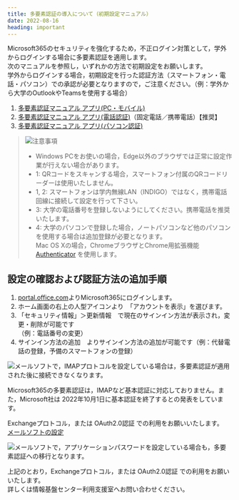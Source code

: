 ```yaml
---
title: 多要素認証の導入について（初期設定マニュアル）
date: 2022-08-16
heading: important
---
```


Microsoft365のセキュリティを強化するため，不正ログイン対策として，学外からログインする場合に多要素認証を適用します。  
次のマニュアルを参照し，いずれかの方法で初期設定をお願いします。  
学外からログインする場合，初期設定を行った認証方法（スマートフォン・電話・パソコン）での承認が必要となりますので，ご注意ください。（例：学外から大学のOutlookやTeamsを使用する場合）

1. [多要素認証マニュアル アプリ(PC・モバイル)](PCmobile.2023tmp.pdf)
2. [多要素認証マニュアル アプリ(電話認証)](Tel.2023tmp.pdf)（固定電話／携帯電話）【推奨】
3. [多要素認証マニュアル アプリ(パソコン認証)](PC.2023tmp.pdf)
   

> ![](./img/icon-exclamation.png)注意事項
> * Windows PCをお使いの場合，Edge以外のブラウザでは正常に設定作業が行えない場合があります。
> * 1: QRコードをスキャンする場合，スマートフォン付属のQRコードリーダーは使用いたしません。
> * 1, 2: スマートフォンは学内無線LAN（INDIGO）ではなく，携帯電話回線に接続して設定を行って下さい。
> * 3: 大学の電話番号を登録しないようにしてください。携帯電話を推奨いたします。
> * 4: 大学のパソコンで登録した場合，ノートパソコンなど他のパソコンを使用する場合は追加登録が必要となります。  
> Mac OS Xの場合，ChromeブラウザとChrome用拡張機能  [Authenticator](https://authenticator.cc/) を使用します。

## 設定の確認および認証方法の追加手順
1. [portal.office.com](https://portal.office.com)よりMicrosoft365にログインします。  
2. ホーム画面の右上の人型アイコンより　「アカウントを表示」を選びます。  
3. 「セキュリティ情報」＞更新情報　で現在のサインイン方法が表示され，変更・削除が可能です  
    （例：電話番号の変更）  
4. サインイン方法の追加　よりサインイン方法の追加が可能です（例：代替電話の登録，予備のスマートフォンの登録）

![](./img/icon-exclamation.png)メールソフトで，IMAPプロトコルを設定している場合は，多要素認証が適用された後に接続できなくなります。  

Microsoft365の多要素認証は，IMAPなど基本認証に対応しておりません。また，Microsoft社は 2022年10月1日に基本認証を終了するとの発表をしています。  

Exchangeプロトコル，または OAuth2.0認証 での利用をお願いいたします。  
[メールソフトの設定](/services/mail)

![](./img/icon-exclamation.png)メールソフトで，アプリケーションパスワードを設定している場合も，多要素認証への移行となります。  

上記のとおり，Exchangeプロトコル，または OAuth2.0認証 での利用をお願いいたします。  
詳しくは情報基盤センター利用支援室へお問い合わせください。  
